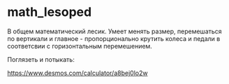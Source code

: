 # math_lesoped

В общем математический лесик. Умеет менять размер, перемешаться по вертикали и главное - пропорционально крутить колеса и педали в соответсвии с горизонтальным перемешением.


Поглязеть и потыкать:

https://www.desmos.com/calculator/a8bej0lo2w

